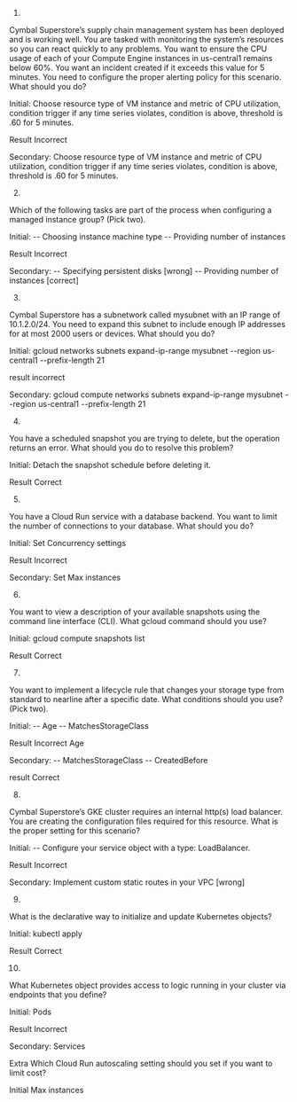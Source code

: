 1.
Cymbal Superstore’s supply chain management system has been deployed and is working well. You are tasked with monitoring the system’s resources so you can react quickly to any problems. You want to ensure the CPU usage of each of your Compute Engine instances in us-central1 remains below 60%. You want an incident created if it exceeds this value for 5 minutes. You need to configure the proper alerting policy for this scenario. What should you do?

Initial:
Choose resource type of VM instance and metric of CPU utilization, condition trigger if any time series violates, condition is above, threshold is .60 for 5 minutes.

Result
Incorrect


Secondary:
Choose resource type of VM instance and metric of CPU utilization, condition trigger if any time series violates, condition is above, threshold is .60 for 5 minutes.


2.
Which of the following tasks are part of the process when configuring a managed instance group? (Pick two).

Initial:
-- Choosing instance machine type
-- Providing number of instances

Result
Incorrect

Secondary:
-- Specifying persistent disks [wrong]
-- Providing number of instances [correct]


3.
Cymbal Superstore has a subnetwork called mysubnet with an IP range of 10.1.2.0/24. You need to expand this subnet to include enough IP addresses for at most 2000 users or devices. What should you do?


Initial:
gcloud networks subnets expand-ip-range mysubnet --region us-central1 --prefix-length 21

result
incorrect

Secondary:
gcloud compute networks subnets expand-ip-range mysubnet --region us-central1 --prefix-length 21


4.
You have a scheduled snapshot you are trying to delete, but the operation returns an error. What should you do to resolve this problem?

Initial:
Detach the snapshot schedule before deleting it.

Result
Correct



5.
You have a Cloud Run service with a database backend. You want to limit the number of connections to your database. What should you do?

Initial:
Set Concurrency settings

Result
Incorrect

Secondary:
Set Max instances




6. 
You want to view a description of your available snapshots using the command line interface (CLI). What gcloud command should you use?

Initial:
gcloud compute snapshots list


Result
Correct



7.
You want to implement a lifecycle rule that changes your storage type from standard to nearline after a specific date. What conditions should you use? (Pick two).


Initial:
-- Age
-- MatchesStorageClass

Result
Incorrect Age

Secondary:
-- MatchesStorageClass
-- CreatedBefore

result
Correct


8.
Cymbal Superstore’s GKE cluster requires an internal http(s) load balancer. You are creating the configuration files required for this resource. What is the proper setting for this scenario?


Initial:
-- Configure your service object with a type: LoadBalancer.


Result
Incorrect

Secondary:
Implement custom static routes in your VPC [wrong]


9.
What is the declarative way to initialize and update Kubernetes objects?

Initial:
kubectl apply

Result
Correct




10.
What Kubernetes object provides access to logic running in your cluster via endpoints that you define?

Initial:
Pods

Result
Incorrect

Secondary:
Services


Extra
Which Cloud Run autoscaling setting should you set if you want to limit cost?

Initial
Max instances